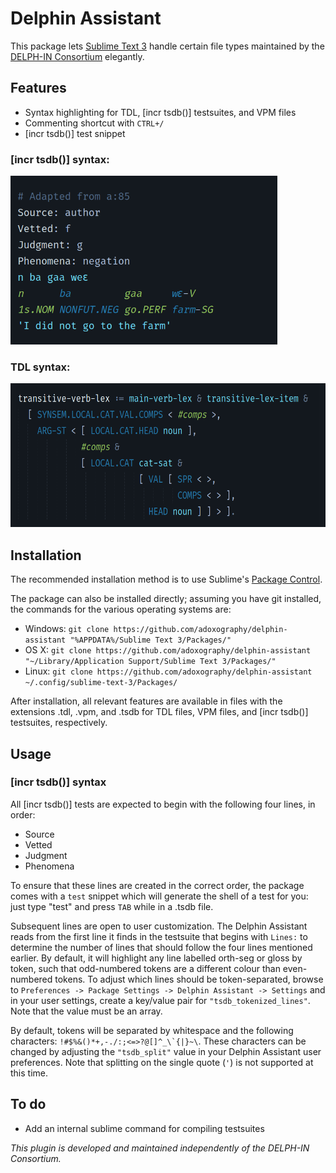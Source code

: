 # Delphin Assistant
This package lets [Sublime Text 3](https://www.sublimetext.com/) handle certain file types maintained by the [DELPH-IN Consortium](http://moin.delph-in.net) elegantly.

## Features
* Syntax highlighting for TDL, [incr tsdb()] testsuites, and VPM files
* Commenting shortcut with `CTRL+/`
* [incr tsdb()] test snippet

### [incr tsdb()] syntax:
<img src="screenshots/tsdb.png" height=270 title="[incr tsdb()] syntax highlighting screenshot" />

### TDL syntax:
<img src="screenshots/tdl.png" height=230 title="TDL syntax highlighting screenshot" />

## Installation
The recommended installation method is to use Sublime's [Package Control](https://packagecontrol.io/).

The package can also be installed directly; assuming you have git installed, the commands for the various operating systems are:

* Windows: `git clone https://github.com/adoxography/delphin-assistant "%APPDATA%/Sublime Text 3/Packages/"`
* OS X: `git clone https://github.com/adoxography/delphin-assistant "~/Library/Application Support/Sublime Text 3/Packages/"`
* Linux: `git clone https://github.com/adoxography/delphin-assistant ~/.config/sublime-text-3/Packages/`

After installation, all relevant features are available in files with the extensions .tdl, .vpm, and .tsdb for TDL files, VPM files, and [incr tsdb()] testsuites, respectively.

## Usage

### [incr tsdb()] syntax
All [incr tsdb()] tests are expected to begin with the following four lines, in order:
* Source
* Vetted
* Judgment
* Phenomena

To ensure that these lines are created in the correct order, the package comes with a `test` snippet which will generate the shell of a test for you: just type "test" and press `TAB` while in a .tsdb file.

Subsequent lines are open to user customization. The Delphin Assistant reads from the first line it finds in the testsuite that begins with `Lines:` to determine the number of lines that should follow the four lines mentioned earlier. By default, it will highlight any line labelled orth-seg or gloss by token, such that odd-numbered tokens are a different colour than even-numbered tokens. To adjust which lines should be token-separated, browse to `Preferences -> Package Settings -> Delphin Assistant -> Settings` and in your user settings, create a key/value pair for `"tsdb_tokenized_lines"`. Note that the value must be an array.

By default, tokens will be separated by whitespace and the following characters: ``!#$%&()*+,-./:;<=>?@[]^_\`{|}~\``. These characters can be changed by adjusting the `"tsdb_split"` value in your Delphin Assistant user preferences. Note that splitting on the single quote (`'`) is not supported at this time.

## To do
* Add an internal sublime command for compiling testsuites

*This plugin is developed and maintained independently of the DELPH-IN Consortium.*
